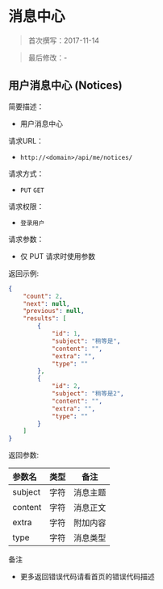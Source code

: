 消息中心
======

> 首次撰写：2017-11-14

> 最后修改：-

用户消息中心 (Notices)
------------

简要描述：

- 用户消息中心

请求URL：

- `http://<domain>/api/me/notices/`

请求方式：

- `PUT` `GET`

请求权限：

- `登录用户`

请求参数：

- 仅 PUT 请求时使用参数 


返回示例:

```json
{
    "count": 2,
    "next": null,
    "previous": null,
    "results": [
        {
            "id": 1,
            "subject": "稍等是",
            "content": "",
            "extra": "",
            "type": ""
        },
        {
            "id": 2,
            "subject": "稍等是2",
            "content": "",
            "extra": "",
            "type": ""
        }
    ]
}
```

返回参数:

| 参数名 | 类型 | 备注 |
| :--- | :--- | --- |
| subject | 字符  | 消息主题 |
| content | 字符  | 消息正文 |
| extra   | 字符  | 附加内容 |
| type    | 字符  | 消息类型 |

备注
 
 - 更多返回错误代码请看首页的错误代码描述


